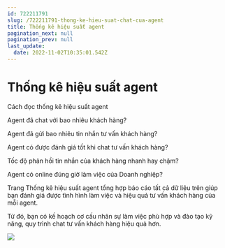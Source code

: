 ```yaml
---
id: 722211791
slug: /722211791-thong-ke-hieu-suat-chat-cua-agent
title: Thống kê hiệu suất agent
pagination_next: null
pagination_prev: null
last_update:
  date: 2022-11-02T10:35:01.542Z
---
```


# Thống kê hiệu suất agent




Cách đọc thống kê hiệu suất agent





Agent đã chat với bao nhiêu khách hàng?



Agent đã gửi bao nhiêu tin nhắn tư vấn khách hàng? 



Agent có được đánh giá tốt khi chat tư vấn khách hàng?



Tốc độ phản hồi tin nhắn của khách hàng nhanh hay chậm?



Agent có online đúng giờ làm việc của Doanh nghiệp?



Trang Thống kê hiệu suất agent tổng hợp báo cáo tất cả dữ liệu trên giúp bạn đánh giá được tình hình làm việc và hiệu quả tư vấn khách hàng của mỗi agent.



Từ đó, bạn có kế hoạch cơ cấu nhân sự làm việc phù hợp và đào tạo kỹ năng, quy trình chat tư vấn khách hàng hiệu quả hơn.


![](https://vcdn.subiz-cdn.com/file/fisgyrawptnkppwndfvl_acpxkgumifuoofoosble/unnamed.png)